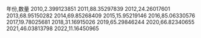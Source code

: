 年份,数量
2010,2.399123851
2011,88.35297839
2012,24.26017601
2013,68.95150282
2014,69.85268409
2015,15.95219146
2016,85.06330576
2017,19.78025681
2018,31.16915026
2019,65.29846244
2020,66.82340655
2021,46.03813798
2022,11.16450965
